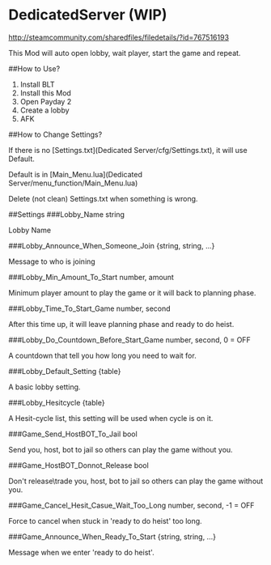 # DedicatedServer (WIP)

http://steamcommunity.com/sharedfiles/filedetails/?id=767516193

This Mod will auto open lobby, wait player, start the game and repeat.

##How to Use?
1. Install BLT
2. Install this Mod
3. Open Payday 2
4. Create a lobby
5. AFK

##How to Change Settings?

If there is no [Settings.txt](Dedicated Server/cfg/Settings.txt), it will use Default.

Default is in [Main_Menu.lua](Dedicated Server/menu_function/Main_Menu.lua)

Delete (not clean) Settings.txt when something is wrong.

##Settings
###Lobby_Name
string

Lobby Name

###Lobby_Announce_When_Someone_Join
{string, string, ...}

Message to who is joining

###Lobby_Min_Amount_To_Start
number, amount

Minimum player amount to play the game or it will back to planning phase.

###Lobby_Time_To_Start_Game
number, second

After this time up, it will leave planning phase and ready to do heist.

###Lobby_Do_Countdown_Before_Start_Game
number, second, 0 = OFF

A countdown that tell you how long you need to wait for.

###Lobby_Default_Setting
{table}

A basic lobby setting.

###Lobby_Hesitcycle
{table}

A Hesit-cycle list, this setting will be used when cycle is on it.

###Game_Send_HostBOT_To_Jail
bool

Send you, host, bot to jail so others can play the game without you.

###Game_HostBOT_Donnot_Release
bool

Don't release\trade you, host, bot to jail so others can play the game without you.

###Game_Cancel_Hesit_Casue_Wait_Too_Long
number, second, -1 = OFF

Force to cancel when stuck in 'ready to do heist' too long.

###Game_Announce_When_Ready_To_Start
{string, string, ...}

Message when we enter 'ready to do heist'.
